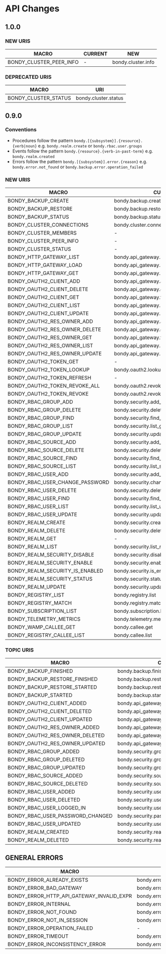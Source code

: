 # API Changes
## 1.0.0
### NEW URIS
|MACRO|CURRENT|NEW|
|---|---|---|
|BONDY_CLUSTER_PEER_INFO|-|bondy.cluster.info|

### DEPRECATED URIS
|MACRO|URI|
|---|---|
|BONDY_CLUSTER_STATUS|bondy.cluster.status|

## 0.9.0
### Conventions

* Procedures follow the pattern `bondy.[{subsystem}].{resource}.{verb|noun}` e.g. `bondy.realm.create` or `bondy.rbac.user.groups`
* Events follow the pattern `bondy.{resource}.{verb-in-past-term}` e.g. `bondy.realm.created`
* Errors follow the pattern `bondy.[{subsystem}].error.{reason}` e.g. `bondy.error.not_found` or `bondy.backup.error.operation_failed`

### NEW URIS
|MACRO|CURRENT|NEW|
|---|---|---|
|BONDY_BACKUP_CREATE|bondy.backup.create|bondy.backup.create|
|BONDY_BACKUP_RESTORE|bondy.backup.restore|bondy.backup.restore|
|BONDY_BACKUP_STATUS|bondy.backup.status|bondy.backup.status|
|BONDY_CLUSTER_CONNECTIONS|bondy.cluster.connections|bondy.cluster.connections|
|BONDY_CLUSTER_MEMBERS|-|bondy.cluster.members|
|BONDY_CLUSTER_PEER_INFO|-|bondy.cluster.member.info|
|BONDY_CLUSTER_STATUS|-|bondy.cluster.status|
|BONDY_HTTP_GATEWAY_LIST|bondy.api_gateway.list|bondy.http_gateway.api.list|
|BONDY_HTTP_GATEWAY_LOAD|bondy.api_gateway.load|bondy.http_gateway.api.load|
|BONDY_HTTP_GATEWAY_GET|bondy.api_gateway.lookup|bondy.http_gateway.api.get|
|BONDY_OAUTH2_CLIENT_ADD|bondy.api_gateway.add_client|bondy.oauth2.client.add|
|BONDY_OAUTH2_CLIENT_DELETE|bondy.api_gateway.delete_client|bondy.oauth2.client.delete|
|BONDY_OAUTH2_CLIENT_GET|bondy.api_gateway.fetch_client|bondy.oauth2.client.get|
|BONDY_OAUTH2_CLIENT_LIST|bondy.api_gateway.list_clients|bondy.oauth2.client.list|
|BONDY_OAUTH2_CLIENT_UPDATE|bondy.api_gateway.update_client|bondy.oauth2.client.update|
|BONDY_OAUTH2_RES_OWNER_ADD|bondy.api_gateway.add_resource_owner|bondy.oauth2.resource_owner.add|
|BONDY_OAUTH2_RES_OWNER_DELETE|bondy.api_gateway.delete_resource_owner|bondy.oauth2.resource_owner.delete|
|BONDY_OAUTH2_RES_OWNER_GET|bondy.api_gateway.fetch_resource_owner|bondy.oauth2.resource_owner.get|
|BONDY_OAUTH2_RES_OWNER_LIST|bondy.api_gateway.list_resource_owners|bondy.oauth2.resource_owner.list|
|BONDY_OAUTH2_RES_OWNER_UPDATE|bondy.api_gateway.update_resource_owner|bondy.oauth2.resource_owner.update|
|BONDY_OAUTH2_TOKEN_GET|-|bondy.oauth2.token.get|
|BONDY_OAUTH2_TOKEN_LOOKUP|bondy.oauth2.lookup_token|bondy.oauth2.token.lookup|
|BONDY_OAUTH2_TOKEN_REFRESH|-|bondy.oauth2.token.refresh|
|BONDY_OAUTH2_TOKEN_REVOKE_ALL|bondy.oauth2.revoke_tokens|bondy.oauth2.token.revoke_all|
|BONDY_OAUTH2_TOKEN_REVOKE|bondy.oauth2.revoke_token|bondy.oauth2.token.revoke|
|BONDY_RBAC_GROUP_ADD|bondy.security.add_group|bondy.rbac.group.add|
|BONDY_RBAC_GROUP_DELETE|bondy.security.delete_group|bondy.rbac.group.delete|
|BONDY_RBAC_GROUP_FIND|bondy.security.find_group|bondy.rbac.group.find|
|BONDY_RBAC_GROUP_LIST|bondy.security.list_groups|bondy.rbac.group.list|
|BONDY_RBAC_GROUP_UPDATE|bondy.security.update_group|bondy.rbac.group.update|
|BONDY_RBAC_SOURCE_ADD|bondy.security.add_source|bondy.rbac.source.add|
|BONDY_RBAC_SOURCE_DELETE|bondy.security.delete_source|bondy.rbac.source.delete|
|BONDY_RBAC_SOURCE_FIND|bondy.security.find_source|bondy.rbac.source.find|
|BONDY_RBAC_SOURCE_LIST|bondy.security.list_sources|bondy.rbac.source.list|
|BONDY_RBAC_USER_ADD|bondy.security.add_user|bondy.rbac.user.add|
|BONDY_RBAC_USER_CHANGE_PASSWORD|bondy.security.change_password|bondy.rbac.user.change_password|
|BONDY_RBAC_USER_DELETE|bondy.security.delete_user|bondy.rbac.user.delete|
|BONDY_RBAC_USER_FIND|bondy.security.find_user|bondy.rbac.user.find|
|BONDY_RBAC_USER_LIST|bondy.security.list_users|bondy.rbac.user.list|
|BONDY_RBAC_USER_UPDATE|bondy.security.update_user|bondy.rbac.user.update|
|BONDY_REALM_CREATE|bondy.security.create_realm|bondy.realm.create|
|BONDY_REALM_DELETE|bondy.security.delete_realm|bondy.realm.delete|
|BONDY_REALM_GET|-|bondy.realm.get|
|BONDY_REALM_LIST|bondy.security.list_realms|bondy.realm.list|
|BONDY_REALM_SECURITY_DISABLE|bondy.security.disable|bondy.realm.security.disable|
|BONDY_REALM_SECURITY_ENABLE|bondy.security.enable|bondy.realm.security.enable|
|BONDY_REALM_SECURITY_IS_ENABLED|bondy.security.is_enabled|bondy.realm.security.is_enabled|
|BONDY_REALM_SECURITY_STATUS|bondy.security.status|bondy.realm.security.status|
|BONDY_REALM_UPDATE|bondy.security.update_realm|bondy.realm.update|
|BONDY_REGISTRY_LIST|bondy.registry.list|bondy.wamp.registry.list|
|BONDY_REGISTRY_MATCH|bondy.registry.match|bondy.wamp.registry.match|
|BONDY_SUBSCRIPTION_LIST|bondy.subscription.list|bondy.wamp.subscription.list|
|BONDY_TELEMETRY_METRICS|bondy.telemetry.metrics|bondy.telemetry.metrics|
|BONDY_WAMP_CALLEE_GET|bondy.callee.get|-|
|BONDY_REGISTRY_CALLEE_LIST|bondy.callee.list|-|



### TOPIC URIS
|MACRO|CURRENT|NEW|
|---|---|---|
|BONDY_BACKUP_FINISHED|bondy.backup.finished|bondy.backup.finished|
|BONDY_BACKUP_RESTORE_FINISHED|bondy.backup.restore_finished|bondy.backup.restore_finished|
|BONDY_BACKUP_RESTORE_STARTED|bondy.backup.restore_started|bondy.backup.restore_started|
|BONDY_BACKUP_STARTED|bondy.backup.started|bondy.backup.started|
|BONDY_OAUTH2_CLIENT_ADDED|bondy.api_gateway.client_added|bondy.oauth2.client.added|
|BONDY_OAUTH2_CLIENT_DELETED|bondy.api_gateway.client_deleted|bondy.oauth2.client.deleted|
|BONDY_OAUTH2_CLIENT_UPDATED|bondy.api_gateway.client_updated|bondy.oauth2.client.updated|
|BONDY_OAUTH2_RES_OWNER_ADDED|bondy.api_gateway.resource_owner.added|bondy.oauth2.resource_owner.added|
|BONDY_OAUTH2_RES_OWNER_DELETED|bondy.api_gateway.resource_owner.deleted|bondy.oauth2.resource_owner.deleted|
|BONDY_OAUTH2_RES_OWNER_UPDATED|bondy.api_gateway.resource_owner.updated|bondy.oauth2.resource_owner.updated|
|BONDY_RBAC_GROUP_ADDED|bondy.security.group_added|bondy.rbac.group.added|
|BONDY_RBAC_GROUP_DELETED|bondy.security.group_deleted|bondy.rbac.group.deleted|
|BONDY_RBAC_GROUP_UPDATED|bondy.security.group_updated|bondy.rbac.group.updated|
|BONDY_RBAC_SOURCE_ADDED|bondy.security.source_added|bondy.rbac.source.added|
|BONDY_RBAC_SOURCE_DELETED|bondy.security.source_deleted|bondy.rbac.source.deleted|
|BONDY_RBAC_USER_ADDED|bondy.security.user_added|bondy.rbac.user.added|
|BONDY_RBAC_USER_DELETED|bondy.security.user_deleted|bondy.rbac.user.deleted|
|BONDY_RBAC_USER_LOGGED_IN|bondy.security.user_logged_in|bondy.rbac.user.logged_in|
|BONDY_RBAC_USER_PASSWORD_CHANGED|bondy.security.password_changed|bondy.rbac.user.password_changed|
|BONDY_RBAC_USER_UPDATED|bondy.security.user_updated|bondy.rbac.user.updated|
|BONDY_REALM_CREATED|bondy.security.realm_created|bondy.realm.created|
|BONDY_REALM_DELETED|bondy.security.realm_deleted|bondy.realm.deleted|


## GENERAL ERRORS

|MACRO|CURRENT|NEW|
|---|---|---|
|BONDY_ERROR_ALREADY_EXISTS|bondy.error.already_exists|bondy.error.already_exists|
|BONDY_ERROR_BAD_GATEWAY|bondy.error.bad_gateway|bondy.error.bad_gateway|
|BONDY_ERROR_HTTP_API_GATEWAY_INVALID_EXPR|bondy.error.http_gateway.invalid_expression|bondy.error.http_gateway.invalid_expression|
|BONDY_ERROR_INTERNAL|bondy.error.internal_error|bondy.error.internal_error|
|BONDY_ERROR_NOT_FOUND|bondy.error.not_found|bondy.error.not_found|
|BONDY_ERROR_NOT_IN_SESSION|bondy.error.not_in_session|bondy.error.not_in_session|
|BONDY_ERROR_OPERATION_FAILED|-|bondy.error.operation_failed|
|BONDY_ERROR_TIMEOUT|bondy.error.timeout|bondy.error.timeout|
|BONDY_ERROR_INCONSISTENCY_ERROR|bondy.error.inconsistency_error|bondy.error.inconsistency_error|
